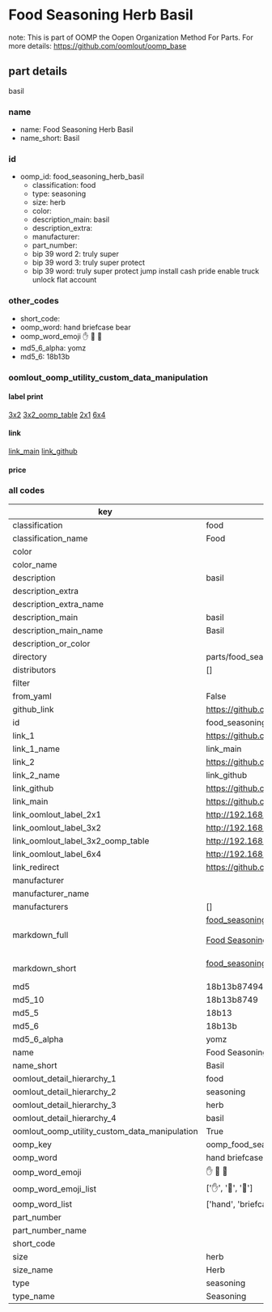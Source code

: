 # Food Seasoning Herb Basil  

note: This is part of OOMP the Oopen Organization Method For Parts. For more details: https://github.com/oomlout/oomp_base

##  part details
  



basil



### name
* name: Food Seasoning Herb Basil
* name_short: Basil
### id
* oomp_id: food_seasoning_herb_basil
  * classification: food
  * type: seasoning
  * size: herb
  * color: 
  * description_main: basil
  * description_extra: 
  * manufacturer: 
  * part_number: 
  * bip 39 word 2: truly super
  * bip 39 word 3: truly super protect
  * bip 39 word: truly super protect jump install cash pride enable truck unlock flat account

### other_codes
* short_code: 
* oomp_word: hand briefcase bear
* oomp_word_emoji :hand: :briefcase: :bear:
* md5_6_alpha: yomz
* md5_6: 18b13b






### oomlout_oomp_utility_custom_data_manipulation
#### label print
[3x2](http://192.168.1.245:1112/?label=oomp%20yomz)
[3x2_oomp_table](http://192.168.1.108:1112/?label=oomp%20yomz)
[2x1](http://192.168.1.242:1112/?label=oomp%20yomz)
[6x4](http://192.168.1.55:1112/?label=oomp%20yomz)    

#### link

[link_main](https://github.com/oomlout/oomlout_oomp_version_1_messy/tree/main/parts/food_seasoning_herb_basil) [link_github](https://github.com/oomlout/oomlout_oomp_version_1_messy/tree/main/parts/food_seasoning_herb_basil)                             

#### price







### all codes 
| key | value |  
| --- | --- |  
| classification | food |  
| classification_name | Food |  
| color |  |  
| color_name |  |  
| description | basil |  
| description_extra |  |  
| description_extra_name |  |  
| description_main | basil |  
| description_main_name | Basil |  
| description_or_color |   |  
| directory | parts/food_seasoning_herb_basil |  
| distributors | [] |  
| filter |  |  
| from_yaml | False |  
| github_link | https://github.com/oomlout/oomlout_oomp_part_src/tree/main/parts/food_seasoning_herb_basil |  
| id | food_seasoning_herb_basil |  
| link_1 | https://github.com/oomlout/oomlout_oomp_version_1_messy/tree/main/parts/food_seasoning_herb_basil |  
| link_1_name | link_main |  
| link_2 | https://github.com/oomlout/oomlout_oomp_version_1_messy/tree/main/parts/food_seasoning_herb_basil |  
| link_2_name | link_github |  
| link_github | https://github.com/oomlout/oomlout_oomp_version_1_messy/tree/main/parts/food_seasoning_herb_basil |  
| link_main | https://github.com/oomlout/oomlout_oomp_version_1_messy/tree/main/parts/food_seasoning_herb_basil |  
| link_oomlout_label_2x1 | http://192.168.1.242:1112/?label=oomp%20yomz |  
| link_oomlout_label_3x2 | http://192.168.1.245:1112/?label=oomp%20yomz |  
| link_oomlout_label_3x2_oomp_table | http://192.168.1.108:1112/?label=oomp%20yomz |  
| link_oomlout_label_6x4 | http://192.168.1.55:1112/?label=oomp%20yomz |  
| link_redirect | https://github.com/oomlout/oomlout_oomp_version_1_messy/tree/main/parts/food_seasoning_herb_basil |  
| manufacturer |  |  
| manufacturer_name |  |  
| manufacturers | [] |  
| markdown_full | [food_seasoning_herb_basil](none)<br>[](none)<br>[Food Seasoning Herb Basil](none)<br><br> |  
| markdown_short | [food_seasoning_herb_basil](none)<br><br> |  
| md5 | 18b13b87494955508d3ab78f59766f4b |  
| md5_10 | 18b13b8749 |  
| md5_5 | 18b13 |  
| md5_6 | 18b13b |  
| md5_6_alpha | yomz |  
| name | Food Seasoning Herb Basil |  
| name_short | Basil |  
| oomlout_detail_hierarchy_1 | food |  
| oomlout_detail_hierarchy_2 | seasoning |  
| oomlout_detail_hierarchy_3 | herb |  
| oomlout_detail_hierarchy_4 | basil |  
| oomlout_oomp_utility_custom_data_manipulation | True |  
| oomp_key | oomp_food_seasoning_herb_basil |  
| oomp_word | hand briefcase bear |  
| oomp_word_emoji | :hand: :briefcase: :bear: |  
| oomp_word_emoji_list | [':hand:', ':briefcase:', ':bear:'] |  
| oomp_word_list | ['hand', 'briefcase', 'bear'] |  
| part_number |  |  
| part_number_name |  |  
| short_code |  |  
| size | herb |  
| size_name | Herb |  
| type | seasoning |  
| type_name | Seasoning |  
